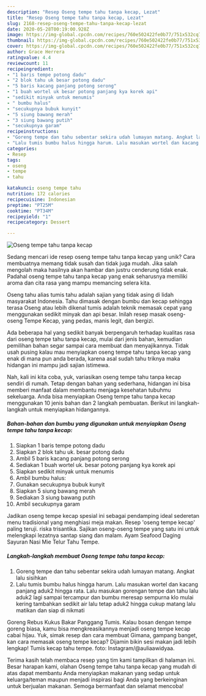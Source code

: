 ```yaml
---
description: "Resep Oseng tempe tahu tanpa kecap, Lezat"
title: "Resep Oseng tempe tahu tanpa kecap, Lezat"
slug: 2168-resep-oseng-tempe-tahu-tanpa-kecap-lezat
date: 2020-05-28T00:19:00.928Z
image: https://img-global.cpcdn.com/recipes/760e502422fe0b77/751x532cq70/oseng-tempe-tahu-tanpa-kecap-foto-resep-utama.jpg
thumbnail: https://img-global.cpcdn.com/recipes/760e502422fe0b77/751x532cq70/oseng-tempe-tahu-tanpa-kecap-foto-resep-utama.jpg
cover: https://img-global.cpcdn.com/recipes/760e502422fe0b77/751x532cq70/oseng-tempe-tahu-tanpa-kecap-foto-resep-utama.jpg
author: Grace Herrera
ratingvalue: 4.4
reviewcount: 11
recipeingredient:
- "1 baris tempe potong dadu"
- "2 blok tahu uk besar potong dadu"
- "5 baris kacang panjang potong serong"
- "1 buah wortel uk besar potong panjang kya korek api"
- "sedikit minyak untuk menumis"
- " bumbu halus"
- "secukupnya bubuk kunyit"
- "5 siung bawang merah"
- "3 siung bawang putih"
- "secukupnya garam"
recipeinstructions:
- "Goreng tempe dan tahu sebentar sekira udah lumayan matang. Angkat lalu sisihkan"
- "Lalu tumis bumbu halus hingga harum. Lalu masukan wortel dan kacang panjang aduk2 hingga rata. Lalu masukan gorengan tempe dan tahu lalu aduk2 lagi sampai tercampur dan bumbu meresap sempurna klo mulai kering tambahkan sedikit air lalu tetap aduk2 hingga cukup matang lalu matikan dan siap di nikmati"
categories:
- Resep
tags:
- oseng
- tempe
- tahu

katakunci: oseng tempe tahu 
nutrition: 172 calories
recipecuisine: Indonesian
preptime: "PT25M"
cooktime: "PT34M"
recipeyield: "1"
recipecategory: Dessert

---
```



![Oseng tempe tahu tanpa kecap](https://img-global.cpcdn.com/recipes/760e502422fe0b77/751x532cq70/oseng-tempe-tahu-tanpa-kecap-foto-resep-utama.jpg)

Sedang mencari ide resep oseng tempe tahu tanpa kecap yang unik? Cara membuatnya memang tidak susah dan tidak juga mudah. Jika salah mengolah maka hasilnya akan hambar dan justru cenderung tidak enak. Padahal oseng tempe tahu tanpa kecap yang enak seharusnya memiliki aroma dan cita rasa yang mampu memancing selera kita.

Oseng tahu alias tumis tahu adalah sajian yang tidak asing di lidah masyarakat Indonesia. Tahu dimasak dengan bumbu dan kecap sehingga terasa Oseng atau lebih dikenal tumis adalah teknik memasak cepat yang menggunakan sedikit minyak dan api besar. Inilah resep masak oseng-oseng Tempe Kecap, yang pedas, manis legit, dan bergizi.

Ada beberapa hal yang sedikit banyak berpengaruh terhadap kualitas rasa dari oseng tempe tahu tanpa kecap, mulai dari jenis bahan, kemudian pemilihan bahan segar sampai cara membuat dan menyajikannya. Tidak usah pusing kalau mau menyiapkan oseng tempe tahu tanpa kecap yang enak di mana pun anda berada, karena asal sudah tahu triknya maka hidangan ini mampu jadi sajian istimewa.


Nah, kali ini kita coba, yuk, variasikan oseng tempe tahu tanpa kecap sendiri di rumah. Tetap dengan bahan yang sederhana, hidangan ini bisa memberi manfaat dalam membantu menjaga kesehatan tubuhmu sekeluarga. Anda bisa menyiapkan Oseng tempe tahu tanpa kecap menggunakan 10 jenis bahan dan 2 langkah pembuatan. Berikut ini langkah-langkah untuk menyiapkan hidangannya.

<!--inarticleads1-->

##### Bahan-bahan dan bumbu yang digunakan untuk menyiapkan Oseng tempe tahu tanpa kecap:

1. Siapkan 1 baris tempe potong dadu
1. Siapkan 2 blok tahu uk. besar potong dadu
1. Ambil 5 baris kacang panjang potong serong
1. Sediakan 1 buah wortel uk. besar potong panjang kya korek api
1. Siapkan sedikit minyak untuk menumis
1. Ambil  bumbu halus:
1. Gunakan secukupnya bubuk kunyit
1. Siapkan 5 siung bawang merah
1. Sediakan 3 siung bawang putih
1. Ambil secukupnya garam


Jadikan oseng tempe kecap spesial ini sebagai pendamping ideal sederetan menu tradisional yang menghiasi meja makan. Resep &#39;oseng tempe kecap&#39; paling teruji. riska trisantika. Sajikan oseng-oseng tempe yang satu ini untuk melengkapi lezatnya santap siang dan malam. Ayam Seafood Daging Sayuran Nasi Mie Telur Tahu Tempe. 

<!--inarticleads2-->

##### Langkah-langkah membuat Oseng tempe tahu tanpa kecap:

1. Goreng tempe dan tahu sebentar sekira udah lumayan matang. Angkat lalu sisihkan
1. Lalu tumis bumbu halus hingga harum. Lalu masukan wortel dan kacang panjang aduk2 hingga rata. Lalu masukan gorengan tempe dan tahu lalu aduk2 lagi sampai tercampur dan bumbu meresap sempurna klo mulai kering tambahkan sedikit air lalu tetap aduk2 hingga cukup matang lalu matikan dan siap di nikmati


Goreng Rebus Kukus Bakar Panggang Tumis. Kalau bosan dengan tempe goreng biasa, kamu bisa mengkreasikannya menjadi oseng tempe kecap cabai hijau. Yuk, simak resep dan cara membuat Gimana, gampang banget, kan cara memasak oseng tempe kecap? Dijamin bikin sesi makan jadi lebih lengkap! Tumis kecap tahu tempe. foto: Instagram/@auliaawidyaa. 

Terima kasih telah membaca resep yang tim kami tampilkan di halaman ini. Besar harapan kami, olahan Oseng tempe tahu tanpa kecap yang mudah di atas dapat membantu Anda menyiapkan makanan yang sedap untuk keluarga/teman maupun menjadi inspirasi bagi Anda yang berkeinginan untuk berjualan makanan. Semoga bermanfaat dan selamat mencoba!
